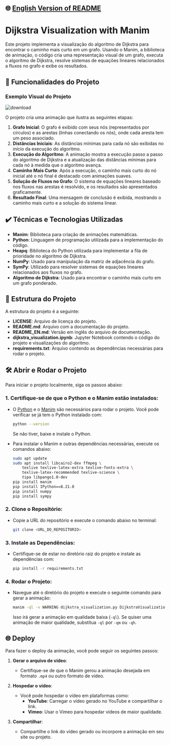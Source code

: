 ## 🌐 [English Version of README](README_EN.md)

# Dijkstra Visualization with Manim

Este projeto implementa a visualização do algoritmo de Dijkstra para encontrar o caminho mais curto em um grafo. Usando o Manim, a biblioteca de animação, o código cria uma representação visual de um grafo, executa o algoritmo de Dijkstra, resolve sistemas de equações lineares relacionados a fluxos no grafo e exibe os resultados.

## 🔨 Funcionalidades do Projeto

### Exemplo Visual do Projeto
![download](https://github.com/user-attachments/assets/dcafb93b-a889-47b6-9233-a0487f630ab7)

O projeto cria uma animação que ilustra as seguintes etapas:

1. **Grafo Inicial**: O grafo é exibido com seus nós (representados por círculos) e as arestas (linhas conectando os nós), onde cada aresta tem um peso associado.
2. **Distâncias Iniciais**: As distâncias mínimas para cada nó são exibidas no início da execução do algoritmo.
3. **Execução do Algoritmo**: A animação mostra a execução passo a passo do algoritmo de Dijkstra e a atualização das distâncias mínimas para cada nó à medida que o algoritmo avança.
4. **Caminho Mais Curto**: Após a execução, o caminho mais curto do nó inicial até o nó final é destacado com animações suaves.
5. **Solução de Fluxos no Grafo**: O sistema de equações lineares baseado nos fluxos nas arestas é resolvido, e os resultados são apresentados graficamente.
6. **Resultado Final**: Uma mensagem de conclusão é exibida, mostrando o caminho mais curto e a solução do sistema linear.

## ✔️ Técnicas e Tecnologias Utilizadas

- **Manim**: Biblioteca para criação de animações matemáticas.
- **Python**: Linguagem de programação utilizada para a implementação do código.
- **Heapq**: Biblioteca do Python utilizada para implementar a fila de prioridade no algoritmo de Dijkstra.
- **NumPy**: Usado para manipulação da matriz de adjacência do grafo.
- **SymPy**: Utilizado para resolver sistemas de equações lineares relacionados aos fluxos no grafo.
- **Algoritmo de Dijkstra**: Usado para encontrar o caminho mais curto em um grafo ponderado.

## 📁 Estrutura do Projeto

A estrutura do projeto é a seguinte:

- **LICENSE**: Arquivo de licença do projeto.
- **README.md**: Arquivo com a documentação do projeto.
- **README_EN.md**: Versão em inglês do arquivo de documentação.
- **dijkstra_visualization.ipynb**: Jupyter Notebook contendo o código do projeto e visualizações do algoritmo.
- **requirements.txt**: Arquivo contendo as dependências necessárias para rodar o projeto.

## 🛠️ Abrir e Rodar o Projeto

Para iniciar o projeto localmente, siga os passos abaixo:

### 1. **Certifique-se de que o Python e o Manim estão instalados**:

- O [Python](https://www.python.org/) e o [Manim](https://docs.manim.community/en/stable/) são necessários para rodar o projeto. Você pode verificar se já tem o Python instalado com:
  
  ```bash
  python --version
  ```

  Se não tiver, baixe e instale o Python.

- Para instalar o Manim e outras dependências necessárias, execute os comandos abaixo:

  ```bash
  sudo apt update
  sudo apt install libcairo2-dev ffmpeg \
      texlive texlive-latex-extra texlive-fonts-extra \
      texlive-latex-recommended texlive-science \
      tipa libpango1.0-dev
  pip install manim
  pip install IPython==8.21.0
  pip install numpy
  pip install sympy
  ```

### 2. **Clone o Repositório**:
- Copie a URL do repositório e execute o comando abaixo no terminal:

  ```bash
  git clone <URL_DO_REPOSITORIO>
  ```

### 3. **Instale as Dependências**:
- Certifique-se de estar no diretório raiz do projeto e instale as dependências com:

  ```bash
  pip install -r requirements.txt
  ```

### 4. **Rodar o Projeto**:
- Navegue até o diretório do projeto e execute o seguinte comando para gerar a animação:

  ```bash
  manim -ql -v WARNING dijkstra_visualization.py DijkstraVisualization
  ```

  Isso irá gerar a animação em qualidade baixa (`-ql`). Se quiser uma animação de maior qualidade, substitua `-ql` por `-qm` ou `-qh`.

## 🌐 Deploy

Para fazer o deploy da animação, você pode seguir os seguintes passos:

1. **Gerar o arquivo de vídeo**:
   - Certifique-se de que o Manim gerou a animação desejada em formato `.mp4` ou outro formato de vídeo.

2. **Hospedar o vídeo**:
   - Você pode hospedar o vídeo em plataformas como:
     - **YouTube**: Carregar o vídeo gerado no YouTube e compartilhar o link.
     - **Vimeo**: Usar o Vimeo para hospedar vídeos de maior qualidade.

3. **Compartilhar**:
   - Compartilhe o link do vídeo gerado ou incorpore a animação em seu site ou projeto.

